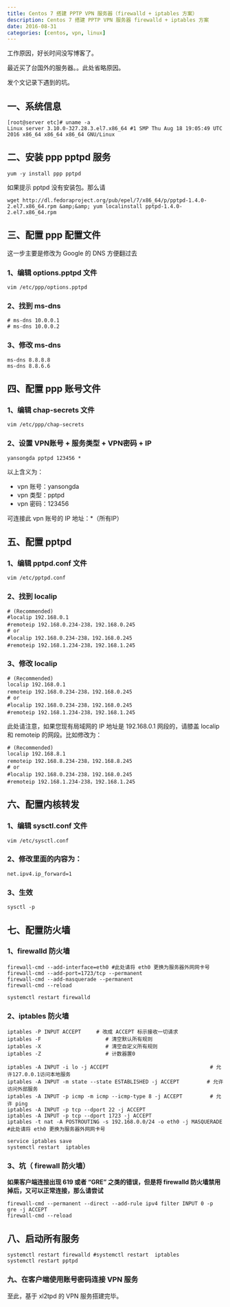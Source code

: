 ```yaml
---
title: Centos 7 搭建 PPTP VPN 服务器（firewalld + iptables 方案）
description: Centos 7 搭建 PPTP VPN 服务器 firewalld + iptables 方案
date: 2016-08-31
categories: [centos, vpn, linux]
---
```


工作原因，好长时间没写博客了。

最近买了台国外的服务器。。此处省略原因。

发个文记录下遇到的坑。

## 一、系统信息

```shell
[root@server etc]# uname -a
Linux server 3.10.0-327.28.3.el7.x86_64 #1 SMP Thu Aug 18 19:05:49 UTC 2016 x86_64 x86_64 x86_64 GNU/Linux
```

## 二、安装 ppp pptpd 服务

`yum -y install ppp pptpd`

如果提示 pptpd 没有安装包。那么请

`wget http://dl.fedoraproject.org/pub/epel/7/x86_64/p/pptpd-1.4.0-2.el7.x86_64.rpm &amp;&amp; yum localinstall pptpd-1.4.0-2.el7.x86_64.rpm`

## 三、配置 ppp 配置文件

这一步主要是修改为 Google 的 DNS 方便翻过去

### 1、编辑 options.pptpd 文件
`vim /etc/ppp/options.pptpd`

### 2、找到 ms-dns

```shell
# ms-dns 10.0.0.1
# ms-dns 10.0.0.2
```

### 3、修改 ms-dns

```shell
ms-dns 8.8.8.8
ms-dns 8.8.6.6
```

## 四、配置 ppp 账号文件

### 1、编辑 chap-secrets 文件

`vim /etc/ppp/chap-secrets`

### 2、设置 VPN账号 + 服务类型 + VPN密码 + IP

`yansongda pptpd 123456 *`

以上含义为：

- vpn 账号：yansongda
- vpn 类型：pptpd
- vpn 密码：123456

可连接此 vpn 账号的 IP 地址：*（所有IP）

## 五、配置 pptpd

### 1、编辑 pptpd.conf 文件

`vim /etc/pptpd.conf`

### 2、找到 localip

```shell
# (Recommended)
#localip 192.168.0.1
#remoteip 192.168.0.234-238，192.168.0.245
# or
#localip 192.168.0.234-238，192.168.0.245
#remoteip 192.168.1.234-238，192.168.1.245
```

### 3、修改 localip

```shell
# (Recommended)
localip 192.168.0.1
remoteip 192.168.0.234-238，192.168.0.245
# or
#localip 192.168.0.234-238，192.168.0.245
#remoteip 192.168.1.234-238，192.168.1.245
```

此处请注意，如果您现有局域网的 IP 地址是 192.168.0.1 网段的，请膝盖 localip 和 remoteip 的网段。比如修改为：

```shell
# (Recommended)
localip 192.168.8.1
remoteip 192.168.8.234-238，192.168.8.245
# or
#localip 192.168.0.234-238，192.168.0.245
#remoteip 192.168.1.234-238，192.168.1.245
```

## 六、配置内核转发

### 1、编辑 sysctl.conf 文件

`vim /etc/sysctl.conf`

### 2、修改里面的内容为：

`net.ipv4.ip_forward=1`

### 3、生效

`sysctl -p`

## 七、配置防火墙

### 1、firewalld 防火墙

```shell
firewall-cmd --add-interface=eth0 #此处请将 eth0 更换为服务器外网网卡号
firewall-cmd --add-port=1723/tcp --permanent
firewall-cmd --add-masquerade --permanent
firewall-cmd --reload
 
systemctl restart firewalld
```

### 2、iptables 防火墙

```shell
iptables -P INPUT ACCEPT     # 改成 ACCEPT 标示接收一切请求
iptables -F                     # 清空默认所有规则
iptables -X                     # 清空自定义所有规则
iptables -Z                     # 计数器置0
 
iptables -A INPUT -i lo -j ACCEPT                                 # 允许127.0.0.1访问本地服务
iptables -A INPUT -m state --state ESTABLISHED -j ACCEPT         # 允许访问外部服务
iptables -A INPUT -p icmp -m icmp --icmp-type 8 -j ACCEPT         # 允许 ping
iptables -A INPUT -p tcp --dport 22 -j ACCEPT  
iptables -A INPUT -p tcp --dport 1723 -j ACCEPT
iptables -t nat -A POSTROUTING -s 192.168.0.0/24 -o eth0 -j MASQUERADE #此处请将 eth0 更换为服务器外网网卡号
 
service iptables save
systemctl restart  iptables
```

### 3、坑（ firewall 防火墙）

**如果客户端连接出现 619 或者 “GRE” 之类的错误，但是将 firewalld 防火墙禁用掉后，又可以正常连接，那么请尝试**

```shell
firewall-cmd --permanent --direct --add-rule ipv4 filter INPUT 0 -p gre -j ACCEPT
firewall-cmd --reload
```

## 八、启动所有服务

```shell
systemctl restart firewalld #systemctl restart  iptables
systemctl restart pptpd
```

### 九、在客户端使用账号密码连接 VPN 服务

至此，基于 xl2tpd 的 VPN 服务搭建完毕。
